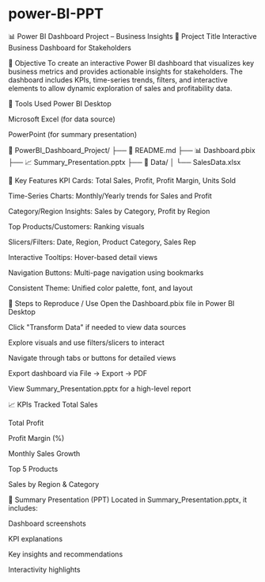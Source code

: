 # power-BI-PPT
📊 Power BI Dashboard Project – Business Insights
📁 Project Title
Interactive Business Dashboard for Stakeholders

🎯 Objective
To create an interactive Power BI dashboard that visualizes key business metrics and provides actionable insights for stakeholders. The dashboard includes KPIs, time-series trends, filters, and interactive elements to allow dynamic exploration of sales and profitability data.

🧰 Tools Used
Power BI Desktop

Microsoft Excel (for data source)

PowerPoint (for summary presentation)



📁 PowerBI_Dashboard_Project/
├── 📄 README.md
├── 📊 Dashboard.pbix
├── 📈 Summary_Presentation.pptx
├── 📂 Data/
│   └── SalesData.xlsx

📌 Key Features
KPI Cards: Total Sales, Profit, Profit Margin, Units Sold

Time-Series Charts: Monthly/Yearly trends for Sales and Profit

Category/Region Insights: Sales by Category, Profit by Region

Top Products/Customers: Ranking visuals

Slicers/Filters: Date, Region, Product Category, Sales Rep

Interactive Tooltips: Hover-based detail views

Navigation Buttons: Multi-page navigation using bookmarks

Consistent Theme: Unified color palette, font, and layout

📅 Steps to Reproduce / Use
Open the Dashboard.pbix file in Power BI Desktop

Click "Transform Data" if needed to view data sources

Explore visuals and use filters/slicers to interact

Navigate through tabs or buttons for detailed views

Export dashboard via File → Export → PDF

View Summary_Presentation.pptx for a high-level report

📈 KPIs Tracked
Total Sales

Total Profit

Profit Margin (%)

Monthly Sales Growth

Top 5 Products

Sales by Region & Category

📝 Summary Presentation (PPT)
Located in Summary_Presentation.pptx, it includes:

Dashboard screenshots

KPI explanations

Key insights and recommendations

Interactivity highlights

